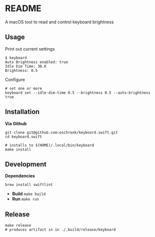 # README

A macOS tool to read and control keyboard brightness

## Usage

Print out current settings

```
$ keyboard
Auto Brightness enabled: true
Idle Dim Time: 30.0
Brightness: 0.5
```

Configure

```
# set one or more
keyboard set --idle-dim-time 0.5 --brightness 0.5 --auto-brightness true
```

## Installation

**Via Github**

```
git clone git@github.com:oschrenk/keyboard.swift.git
cd keyboard.swift

# installs to $(HOME)/.local/bin/keyboard
make install
```

## Development

**Dependencies**

```
brew install swiftlint
```

- **Build** `make build`
- **Run** `make run`

## Release

```
make release
# produces artifact in in ./.build/release/keyboard
```
